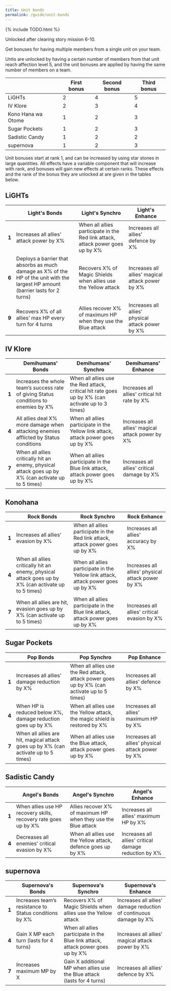 ```yaml
---
title: Unit bonds
permalink: /guide/unit-bonds
---
```


{% include TODO.html %}

Unlocked after clearing story mission 6-10.

Get bonuses for having multiple members from a single unit on your team.

Untis are unlocked by having a certain number of members from that unit reach
affection level 5, and the unit bonuses are applied by having the same number of
members on a team.

|                    | First bonus | Second bonus | Third bonus |
|--------------------|-------------|--------------|-------------|
| LiGHTs             | 2           | 4            | 5           |
| IV Klore           | 2           | 3            | 4           |
| Kono Hana wa Otome | 1           | 2            | 3           |
| Sugar Pockets      | 1           | 2            | 3           |
| Sadistic Candy     | 1           | 2            | 2           |
| supernova          | 1           | 2            | 3           |

Unit bonuses start at rank 1, and can be increased by using star stones in large
quantities.  All effects have a variable component that will increase with rank,
and bonuses will gain new effects at certain ranks. These effects and the rank
of the bonus they are unlocked at are given in the tables below.

## LiGHTs

|       | Light's Bonds                                                                                                                    | Light's Synchro                                                                | Light's Enhance                                   |
|-------|----------------------------------------------------------------------------------------------------------------------------------|--------------------------------------------------------------------------------|---------------------------------------------------|
| **1** | Increases all allies' attack power by X%                                                                                         | When all allies participate in the Red link attack, attack power goes up by X% | Increases all allies' defence by X%               |
| **6** | Deploys a barrier that absorbs as much damage as X% of the HP of the unit with the largest HP amount (barrier lasts for 2 turns) | Recovers X% of Magic Shields when allies use the Yellow attack                 | Increases all allies' magical attack power by X%  |
| **9** | Recovers X% of all allies’ max HP every turn for 4 turns                                                                         | Allies recover X% of maximum HP when they use the Blue attack                  | Increases all allies' physical attack power by X% |

## IV Klore

|       | Demihumans' Bonds                                                                                   | Demihumans' Synchro                                                                              | Demihumans' Enhance                              |
|-------|-----------------------------------------------------------------------------------------------------|--------------------------------------------------------------------------------------------------|--------------------------------------------------|
| **1** | Increases the whole team’s success rate of giving Status conditions to enemies by X%                | When all allies use the Red attack, critical hit rate goes up by X% (can activate up to 3 times) | Increases all allies' critical hit rate by X%    |
| **4** | All allies deal X% more damage when attacking enemies afflicted by Status conditions                | When all allies participate in the Yellow link attack, attack power goes up by X%                | Increases all allies' magical attack power by X% |
| **7** | When all allies critically hit an enemy, physical attack goes up by X% (can activate up to 5 times) | When all allies participate in the Blue link attack, attack power goes up by X%                  | Increases all allies' critical damage by X%      |

## Konohana

|       | Rock Bonds                                                                                          | Rock Synchro                                                                      | Rock Enhance                                      |
|-------|-----------------------------------------------------------------------------------------------------|-----------------------------------------------------------------------------------|---------------------------------------------------|
| **1** | Increases all allies' evasion by X%                                                                 | When all allies participate in the Red link attack, attack power goes up by X%    | Increases all allies' accuracy by X%              |
| **4** | When all allies critically hit an enemy, physical attack goes up by X% (can activate up to 5 times) | When all allies participate in the Yellow link attack, attack power goes up by X% | Increases all allies' physical attack power by X% |
| **7** | When all allies are hit, evasion goes up by X% (can activate up to 5 times)                         | When all allies participate in the Blue link attack, attack power goes up by X%   | Increases all allies' critical evasion by X%      |

## Sugar Pockets

|       | Pop Bonds                                                                          | Pop Synchro                                                                                 | Pop Enhance                                       |
|-------|------------------------------------------------------------------------------------|---------------------------------------------------------------------------------------------|---------------------------------------------------|
| **1** | Increases all allies' damage reduction by X%                                       | When all allies use the Red attack, attack power goes up by X% (can activate up to 5 times) | Increases all allies' defence by X%               |
| **4** | When HP is reduced below X%, damage reduction goes up by X%                        | When all allies use the Yellow attack, the magic shield is restored by X%                   | Increases all allies' maximum HP by X%            |
| **7** | When all allies are hit, magical attack goes up by X% (can activate up to 5 times) | When all allies use the Blue attack, attack power goes up by X%                             | Increases all allies' physical attack power by X% |

## Sadistic Candy

|       | Angel's Bonds                                                   | Angel's Synchro                                               | Angel's Enhance                                       |
|-------|-----------------------------------------------------------------|---------------------------------------------------------------|-------------------------------------------------------|
| **1** | When allies use HP recovery skills, recovery rate goes up by X% | Allies recover X% of maximum HP when they use the Blue attack | Increases all allies' maximum HP by X%                |
| **4** | Decreases all enemies' critical evasion by X%                   | When all allies use the Yellow attack, defence goes up by X%  | Increases all allies' critical damage reduction by X% |

## supernova

|       | Supernova's Bonds                                      | Supernova's Synchro                                                             | Supernova's Enhance                                               |
|-------|--------------------------------------------------------|---------------------------------------------------------------------------------|-------------------------------------------------------------------|
| **1** | Increases team’s resistance to Status conditions by X% | Recovers X% of Magic Shields when allies use the Yellow attack                  | Increases all allies' damage reduction of continuous damage by X% |
| **4** | Gain X MP each turn (lasts for 4 turns)                | When all allies participate in the Blue link attack, attack power goes up by X% | Increases all allies' magical attack power by X%                  |
| **7** | Increases maximum MP by X                              | Gain X additional MP when allies use the Blue attack (lasts for 4 turns)        | Increases all allies' defence by X%                               |
